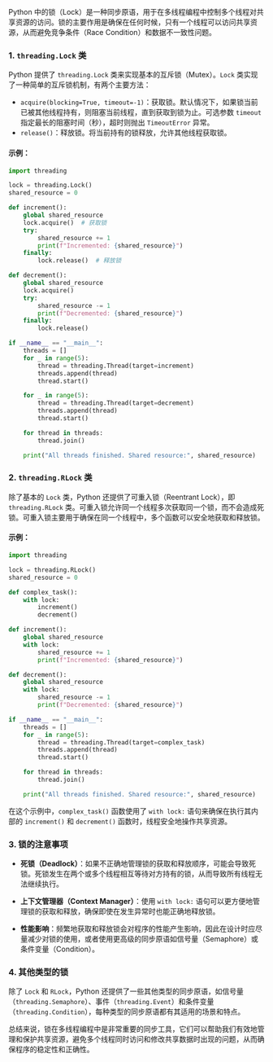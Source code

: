 Python 中的锁（Lock）是一种同步原语，用于在多线程编程中控制多个线程对共享资源的访问。锁的主要作用是确保在任何时候，只有一个线程可以访问共享资源，从而避免竞争条件（Race Condition）和数据不一致性问题。

### 1. `threading.Lock` 类

Python 提供了 `threading.Lock` 类来实现基本的互斥锁（Mutex）。`Lock` 类实现了一种简单的互斥锁机制，有两个主要方法：

- `acquire(blocking=True, timeout=-1)`：获取锁。默认情况下，如果锁当前已被其他线程持有，则阻塞当前线程，直到获取到锁为止。可选参数 `timeout` 指定最长的阻塞时间（秒），超时则抛出 `TimeoutError` 异常。
- `release()`：释放锁。将当前持有的锁释放，允许其他线程获取锁。

#### 示例：

```python
import threading

lock = threading.Lock()
shared_resource = 0

def increment():
    global shared_resource
    lock.acquire()  # 获取锁
    try:
        shared_resource += 1
        print(f"Incremented: {shared_resource}")
    finally:
        lock.release()  # 释放锁

def decrement():
    global shared_resource
    lock.acquire()
    try:
        shared_resource -= 1
        print(f"Decremented: {shared_resource}")
    finally:
        lock.release()

if __name__ == "__main__":
    threads = []
    for _ in range(5):
        thread = threading.Thread(target=increment)
        threads.append(thread)
        thread.start()

    for _ in range(5):
        thread = threading.Thread(target=decrement)
        threads.append(thread)
        thread.start()

    for thread in threads:
        thread.join()

    print("All threads finished. Shared resource:", shared_resource)
```

### 2. `threading.RLock` 类

除了基本的 `Lock` 类，Python 还提供了可重入锁（Reentrant Lock），即 `threading.RLock` 类。可重入锁允许同一个线程多次获取同一个锁，而不会造成死锁。可重入锁主要用于确保在同一个线程中，多个函数可以安全地获取和释放锁。

#### 示例：

```python
import threading

lock = threading.RLock()
shared_resource = 0

def complex_task():
    with lock:
        increment()
        decrement()

def increment():
    global shared_resource
    with lock:
        shared_resource += 1
        print(f"Incremented: {shared_resource}")

def decrement():
    global shared_resource
    with lock:
        shared_resource -= 1
        print(f"Decremented: {shared_resource}")

if __name__ == "__main__":
    threads = []
    for _ in range(5):
        thread = threading.Thread(target=complex_task)
        threads.append(thread)
        thread.start()

    for thread in threads:
        thread.join()

    print("All threads finished. Shared resource:", shared_resource)
```

在这个示例中，`complex_task()` 函数使用了 `with lock:` 语句来确保在执行其内部的 `increment()` 和 `decrement()` 函数时，线程安全地操作共享资源。

### 3. 锁的注意事项

- **死锁（Deadlock）**：如果不正确地管理锁的获取和释放顺序，可能会导致死锁。死锁发生在两个或多个线程相互等待对方持有的锁，从而导致所有线程无法继续执行。
  
- **上下文管理器（Context Manager）**：使用 `with lock:` 语句可以更方便地管理锁的获取和释放，确保即使在发生异常时也能正确地释放锁。

- **性能影响**：频繁地获取和释放锁会对程序的性能产生影响，因此在设计时应尽量减少对锁的使用，或者使用更高级的同步原语如信号量（Semaphore）或条件变量（Condition）。

### 4. 其他类型的锁

除了 `Lock` 和 `RLock`，Python 还提供了一些其他类型的同步原语，如信号量（`threading.Semaphore`）、事件（`threading.Event`）和条件变量（`threading.Condition`），每种类型的同步原语都有其适用的场景和特点。

总结来说，锁在多线程编程中是非常重要的同步工具，它们可以帮助我们有效地管理和保护共享资源，避免多个线程同时访问和修改共享数据时出现的问题，从而确保程序的稳定性和正确性。